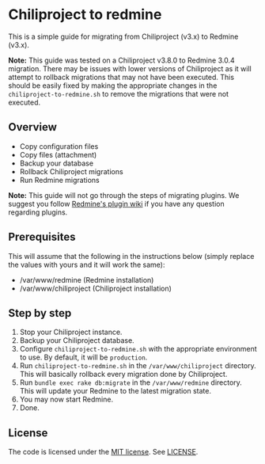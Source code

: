 # Chiliproject to redmine

This is a simple guide for migrating from Chiliproject (v3.x) to Redmine (v3.x).

**Note:** This guide was tested on a Chiliproject v3.8.0 to Redmine 3.0.4 migration. There may be issues with lower versions of Chiliproject as it will attempt to rollback migrations that may not have been executed. This should be easily fixed by making the appropriate changes in the `chiliproject-to-redmine.sh` to remove the migrations that were not executed.

## Overview

* Copy configuration files
* Copy files (attachment)
* Backup your database
* Rollback Chiliproject migrations
* Run Redmine migrations

**Note:** This guide will not go through the steps of migrating plugins. We suggest you follow [Redmine's plugin wiki](https://www.redmine.org/projects/redmine/wiki/Plugins) if you have any question regarding plugins.

## Prerequisites

This will assume that the following in the instructions below (simply replace the values with yours and it will work the same):

* /var/www/redmine (Redmine installation)
* /var/www/chiliproject (Chiliproject installation)

## Step by step

1. Stop your Chiliproject instance.
2. Backup your Chiliproject database.
3. Configure `chiliproject-to-redmine.sh` with the appropriate environment to use. By default, it will be `production`.
4. Run `chiliproject-to-redmine.sh` in the `/var/www/chiliproject` directory. This will basically rollback every migration done by Chiliproject.
5. Run `bundle exec rake db:migrate` in the `/var/www/redmine` directory. This will update your Redmine to the latest migration state.
6. You may now start Redmine.
7. Done.

## License

The code is licensed under the [MIT license](http://choosealicense.com/licenses/mit/). See [LICENSE](LICENSE).